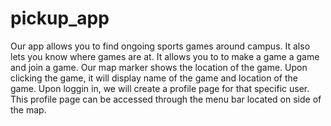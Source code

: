 # pickup_app
Our app allows you to find ongoing sports games around campus. It also lets you know where games are at. It allows you to to make a game a game and join a game. Our map marker shows the location of the game. Upon clicking the game, it will display name of the game and location of the game. Upon loggin in, we will create a profile page for that specific user. This profile page can be accessed through the menu bar located on side of the map.   
